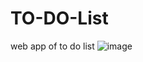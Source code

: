 # TO-DO-List
web app of to do list
![image](https://user-images.githubusercontent.com/76744581/146247046-e5d14a1c-1cc8-4c85-983b-8c9171843e78.png)
